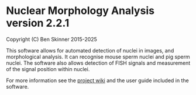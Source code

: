 # Nuclear Morphology Analysis version 2.2.1

Copyright (C) Ben Skinner 2015-2025

This software allows for automated detection of nuclei in images,
and morphological analysis. It can recognise mouse sperm nuclei and
pig sperm nuclei. The software also allows detection of FISH signals and 
measurement of the signal position within nuclei.

For more information see the [project wiki](https://github.com/bmskinner/nma/wiki) and the user guide included in the software.
